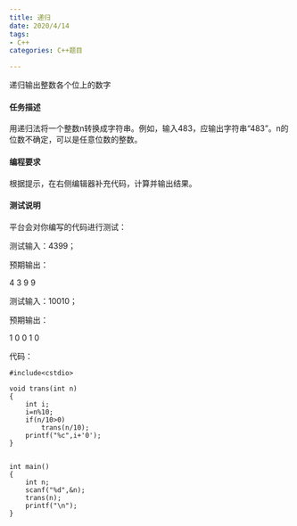```yaml
---
title: 递归
date: 2020/4/14
tags: 
- C++
categories: C++题目

---
```


递归输出整数各个位上的数字

<!-- more -->

#### 任务描述

用递归法将一个整数n转换成字符串。例如，输入483，应输出字符串“483”。n的位数不确定，可以是任意位数的整数。

#### 编程要求
根据提示，在右侧编辑器补充代码，计算并输出结果。

#### 测试说明
平台会对你编写的代码进行测试：

测试输入：4399；

预期输出：

4 3 9 9

测试输入：10010；

预期输出：

1 0 0 1 0

代码：

```
#include<cstdio>

void trans(int n)
{
    int i;
    i=n%10;
    if(n/10>0)
        trans(n/10);
    printf("%c",i+'0');
}


int main()
{
    int n;
    scanf("%d",&n);
    trans(n);
    printf("\n");
}
```


